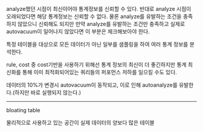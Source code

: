 analyze했던 시점이 최신이어야 통계정보를 신뢰할 수 있다.
반대로 analyze 시점이 오래되었다면 해당 통계정보는 신뢰할 수 없다.
물론 analyze를 유발하는 조건을 충족하지 않았으니 신뢰해도 되지만
만약 analyze를 유발하는 조건만 충족하고 실제로 autovacuum이 일어나지 않았다면
이 부분은 체크해보아야 한다.

특정 테이블을 대상으로 모든 데이터가 아닌
일부를 샘플링을 하여 여러 통계 정보를 분석한다.

rule, cost 중 cost기반을 사용하기 위해선 통계 정보의 최신이 더 좋긴하지만
통계 최신화를 통해 이미 최적화되어있는 쿼리들의 퍼포먼스 저하를 일으킬 수도 있다.

데이터의 10%가 변경시 autovacuum이 동작되고,
이로 인해 autoanalyze를 유발한다.(하지만 바로 실행되지 않는다.)

---

bloating table

물리적으로 사용하고 있는 공간이
실제 데이터의 양보다 많은 테이블